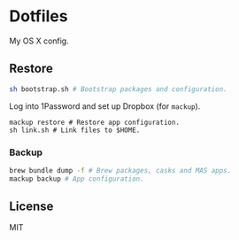# Dotfiles

My OS X config.

## Restore

```sh
sh bootstrap.sh # Bootstrap packages and configuration.
```

Log into 1Password and set up Dropbox (for `mackup`).

```
mackup restore # Restore app configuration.
sh link.sh # Link files to $HOME.
```

### Backup

```sh
brew bundle dump -f # Brew packages, casks and MAS apps.
mackup backup # App configuration.
```

## License

MIT
